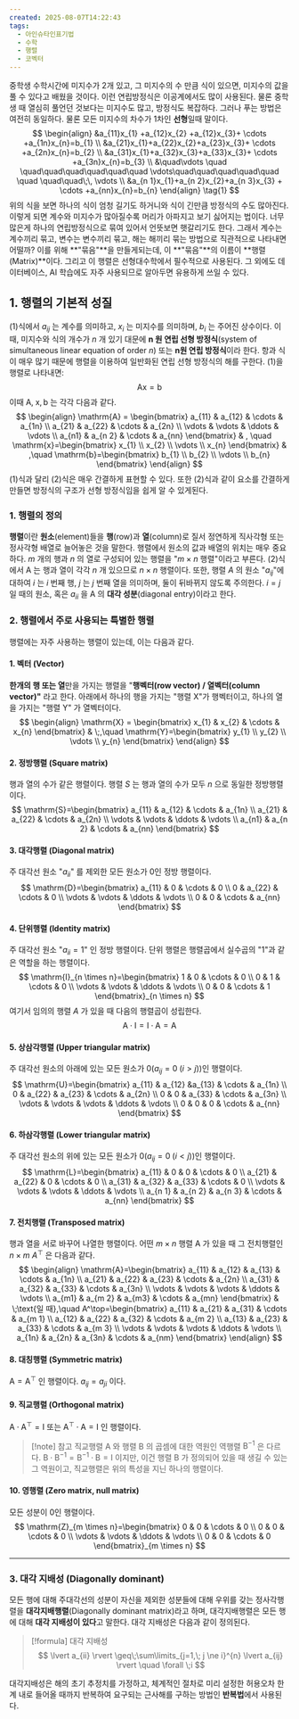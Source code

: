 ```yaml
---
created: 2025-08-07T14:22:43
tags:
  - 아인슈타인표기법
  - 수학
  - 행렬
  - 코벡터
---
```


중학생 수학시간에 미지수가 2개 있고, 그 미지수의 수 만큼 식이 있으면, 미지수의 값을 풀 수 있다고 배웠을 것이다. 이런 연립방정식은 이공계에서도 많이 사용된다. 물론 중학생 때 열심히 풀언던 것보다는 미지수도 많고, 방정식도 복잡하다. 그러나 푸는 방법은 여전히 동일하다. 물론 모든 미지수의 차수가 1차인 **선형**일때 말이다.
$$
\begin{align}
&a_{11}x_{1} +a_{12}x_{2} +a_{12}x_{3}+ \cdots +a_{1n}x_{n}=b_{1} \\
&a_{21}x_{1}+a_{22}x_{2}+a_{23}x_{3}+ \cdots +a_{2n}x_{n}=b_{2} \\
&a_{31}x_{1}+a_{32}x_{3}+a_{33}x_{3}+ \cdots +a_{3n}x_{n}=b_{3} \\
&\quad\vdots \quad \quad\quad\quad\quad\quad\quad \vdots\quad\quad\quad\quad\quad \quad \quad\quad\;\, \vdots \\
&a_{n 1}x_{1}+a_{n 2}x_{2}+a_{n 3}x_{3} + \cdots +a_{nn}x_{n}=b_{n}
\end{align} \tag{1}
$$
위의 식을 보면 하나의 식이 엄청 길기도 하거니와 식이 긴만큼 방정식의 수도 많아진다. 이렇게 되면 계수와 미지수가 많아질수록 머리가 아파지고 보기 싫어지는 법이다. 너무 많은게 하나의 연립방정식으로 묶여 있어서 언뜻보면 햇갈리기도 한다. 그래서 계수는 계수끼리 묶고, 변수는 변수끼리 묶고, 해는 해끼리 묶는 방법으로 직관적으로 나타내면 어떨까? 이를 위해 **"묶음"**을 만들게되는데, 이 **"묶음"**의 이름이 **행렬(Matrix)**이다. 그리고 이 행렬은 선형대수학에서 필수적으로 사용된다. 그 외에도 데이터베이스, AI 학습에도 자주 사용되므로 알아두면 유용하게 쓰일 수 있다.

## 1. 행렬의 기본적 성질

(1)식에서 $a_{ij}$ 는 계수를 의미하고, $x_{i}$ 는 미지수를 의미하며, $b_{i}$ 는 주어진 상수이다. 이 때, 미지수와 식의 개수가 $n$ 개 있기 대문에 **$\boldsymbol{n}$ 원 연립 선형 방정식**(system of simultaneous linear equation of order $n$) 또는 **$\boldsymbol{n}$원 연립 방정식**이라 한다. 항과 식이 매우 많기 때문에 행렬을 이용하여 일반화된 연립 선형 방정식의 해를 구한다.  (1)을 행렬로 나타내면:
$$
\mathrm{Ax=b} \tag{2}
$$
이때 $\mathrm{A,\;x,\,b}$ 는 각각 다음과 같다.
 $$
\begin{align}
\mathrm{A} = \begin{bmatrix}
a_{11} & a_{12}  & \cdots & a_{1n} \\
a_{21} & a_{22} & \cdots & a_{2n} \\
\vdots & \vdots & \ddots & \vdots \\
a_{n1} & a_{n 2} & \cdots & a_{nn} 
\end{bmatrix} & , \quad \mathrm{x}=\begin{bmatrix}
x_{1} \\
x_{2} \\
\vdots \\
x_{n}
\end{bmatrix} & ,\quad \mathrm{b}=\begin{bmatrix}
b_{1} \\
b_{2} \\
\vdots \\
b_{n}
\end{bmatrix}
\end{align}
$$
(1)식과 달리 (2)식은 매우 간결하게 표현할 수 있다. 또한 (2)식과 같이 요소를 간결하게 만들면 방정식의 구조가 선형 방정식임을 쉽게 알 수 있게된다.

### 1. 행렬의 정의

**행렬**이란 **원소**(element)들을 **행**(row)과 **열**(column)로 질서 정연하게 직사각형 또는 정사각형 배열로 늘어놓은 것을 말한다. 행렬에서 원소의 값과 배열의 위치는 매우 중요하다. $m$ 개의 행과 $n$ 의 열로 구성되어 있는 행렬을 "$m \times n$ 행렬"이라고 부른다. (2)식에서 $\mathrm{A}$ 는 행과 열이 각각 $n$ 개 있으므로 $n \times n$ 행렬이다. 또한, 행렬 $A$ 의 원소 "$a_{ij}$"에 대하여 $i$ 는 $i$ 번째 행, $j$ 는 $j$ 번째 열을 의미하며, 둘이 뒤바뀌지 않도록 주의한다. $i=j$ 일 때의 원소, 혹은 $a_{ii}$ 을 $\mathrm{A}$ 의 **대각 성분**(diagonal entry)이라고 한다.

### 2. 행렬에서 주로 사용되는 특별한 행렬

행렬에는 자주 사용하는 행렬이 있는데, 이는 다음과 같다.

#### 1. 벡터 (Vector)
**한개의 행 또는 열**만을 가지는 행렬을 "**행벡터(row vector) / 열벡터(column vector)"** 라고 한다. 
아래에서 하나의 행을 가지는 "행렬 $\mathrm{X}$"가 행벡터이고, 하나의 열을 가지는 "행렬 $\mathrm{Y}$" 가 열벡터이다. 
$$
\begin{align}
\mathrm{X} = \begin{bmatrix}
x_{1} & x_{2} & \cdots & x_{n}
\end{bmatrix}  & \;,\quad \mathrm{Y}=\begin{bmatrix}
y_{1} \\
y_{2} \\
\vdots \\
y_{n}
\end{bmatrix}
\end{align}
$$

#### 2. 정방행렬 (Square matrix)
행과 열의 수가 같은 행렬이다. 행렬 $S$ 는 행과 열의 수가 모두 $n$ 으로 동일한 정방행렬이다.
$$
\mathrm{S}=\begin{bmatrix}
a_{11} & a_{12} & \cdots & a_{1n} \\
a_{21} & a_{22} & \cdots & a_{2n} \\
\vdots & \vdots & \ddots & \vdots \\
a_{n1} & a_{n 2} & \cdots & a_{nn}
\end{bmatrix}
$$

#### 3. 대각행렬 (Diagonal matrix)
주 대각선 원소 "$a_{ii}$" 를 제외한 모든 원소가 0인 정방 행렬이다.
$$
\mathrm{D}=\begin{bmatrix}
a_{11} & 0  & \cdots & 0 \\
0 & a_{22} & \cdots & 0 \\
\vdots & \vdots & \ddots & \vdots \\
0 & 0 & \cdots & a_{nn}
\end{bmatrix}
$$

#### 4. 단위행렬 (Identity matrix)
주 대각선 원소 "$a_{ii}=1$" 인 정방 행렬이다. 단위 행렬은 행렬곱에서 실수곱의 "1"과 같은 역할을 하는 행렬이다.
$$
\mathrm{I}_{n \times n}=\begin{bmatrix}
1 & 0 & \cdots & 0 \\
0 & 1 & \cdots & 0 \\
\vdots & \vdots & \ddots & \vdots \\
0 & 0 & \cdots & 1
\end{bmatrix}_{n \times n}
$$
여기서 임의의 행렬 $A$ 가 있을 때 다음의 행렬곱이 성립한다.
$$
\mathrm{A \cdot I=I \cdot A=A}
$$

#### 5. 상삼각행렬 (Upper triangular matrix)
주 대각선 원소의 아래에 있는 모든 원소가 0($a_{ij}=0\;(i>j)$)인 행렬이다. 
$$
\mathrm{U}=\begin{bmatrix}
a_{11} & a_{12} &a_{13} &  \cdots & a_{1n} \\
0 & a_{22} & a_{23} & \cdots & a_{2n} \\
0 & 0 & a_{33} & \cdots & a_{3n} \\
\vdots & \vdots & \vdots & \ddots & \vdots \\
0 & 0 & 0 & \cdots & a_{nn}
\end{bmatrix}
$$

#### 6. 하삼각행렬 (Lower triangular matrix)
주 대각선 원소의 위에 있는 모든 원소가 0($a_{ij}=0\;(i<j)$)인 행렬이다.
$$
\mathrm{L}=\begin{bmatrix}
a_{11} & 0 & 0 & \cdots & 0 \\
a_{21} & a_{22} & 0 & \cdots & 0 \\
a_{31} & a_{32} & a_{33} & \cdots & 0 \\
\vdots & \vdots & \vdots & \ddots & \vdots \\
a_{n 1} & a_{n 2} & a_{n 3}  & \cdots & a_{nn}
\end{bmatrix}
$$

#### 7. 전치행렬 (Transposed matrix)
행과 열을 서로 바꾸어 나열한 행렬이다. 어떤 $m \times n$ 행렬 $\mathrm{A}$ 가 있을 때 그 전치행렬인 $n \times m$ $A^\top$ 은 다음과 같다.
$$
\begin{align}
\mathrm{A}=\begin{bmatrix}
a_{11} & a_{12} & a_{13} & \cdots & a_{1n} \\
a_{21} & a_{22} & a_{23} & \cdots & a_{2n} \\
a_{31} & a_{32} & a_{33} & \cdots & a_{3n} \\
\vdots & \vdots & \vdots & \ddots & \vdots \\
a_{m1} & a_{m 2} & a_{m3} & \cdots & a_{mn}
\end{bmatrix} & \;\text{일 때},\quad A^\top=\begin{bmatrix}
a_{11} & a_{21} & a_{31} & \cdots & a_{m 1} \\
a_{12} & a_{22} & a_{32} & \cdots & a_{m 2} \\
a_{13} & a_{23} & a_{33} & \cdots & a_{m 3} \\
\vdots & \vdots & \vdots & \ddots & \vdots \\
a_{1n} & a_{2n} & a_{3n} & \cdots & a_{nm} 
\end{bmatrix}
\end{align}
$$

#### 8. 대칭행렬 (Symmetric matrix)
$\mathrm{A=A^\top}$ 인 행렬이다. $a_{ij}=a_{ji}$ 이다.

#### 9. 직교행렬 (Orthogonal matrix)
$\mathrm{A\cdot A^\top=I}$ 또는 $\mathrm{A^\top\cdot A=I}$ 인 행렬이다. 

>[!note] 참고
>직교행렬 $\mathrm{A}$ 와 행렬 $\mathrm{B}$ 의 곱셈에 대한 역원인 역행렬 $\mathrm{B^{-1}}$ 은 다르다.
>$\mathrm{B \cdot B^{-1}=B^{-1}\cdot B=I}$ 이지만, 이건 행렬 $\mathrm{B}$ 가 정의되어 있을 때 생길 수 있는 그 역원이고, 직교행렬은 위의 특성을 지닌 하나의 행렬이다.

#### 10. 영행렬 (Zero matrix, null matrix)
모든 성분이 0인 행렬이다.
$$
\mathrm{Z}_{m \times n}=\begin{bmatrix}
0 & 0 & \cdots & 0 \\
0 & 0 & \cdots & 0 \\
\vdots & \vdots & \ddots & \vdots \\
0 & 0 & \cdots & 0
\end{bmatrix}_{m \times n}
$$

---
### 3. 대각 지배성 (Diagonally dominant)

모든 행에 대해 주대각선의 성분이 자신을 제외한 성분들에 대해 우위를 갖는 정사각행렬을 **대각지배행렬**(Diagonally dominant matrix)라고 하며, 대각지배행렬은 모든 행에 대해 **대각 지배성이 있다**고 말한다. 대각 지배성은 다음과 같이 정의된다.

>[!formula] 대각 지배성
>$$
>\lvert a_{ii} \rvert \geq\;\sum\limits_{j=1,\; j \ne i}^{n} \lvert a_{ij} \rvert \quad \forall \;i
>$$

대각지배성은 해의 초기 추정치를 가정하고, 체계적인 절차로 미리 설정한 허용오차 한계 내로 들어올 때까지 반복하여 요구되는 근사해를 구하는 방법인 **반복법**에서 사용된다.